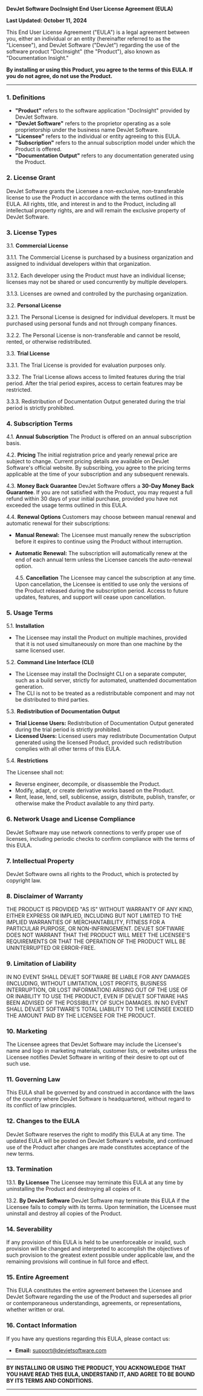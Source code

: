 **DevJet Software DocInsight End User License Agreement (EULA)**

**Last Updated: October 11, 2024**

This End User License Agreement ("EULA") is a legal agreement between you, either an individual or an entity (hereinafter referred to as the "Licensee"), and DevJet Software ("DevJet") regarding the use of the software product "DocInsight" (the "Product"), also known as "Documentation Insight."

**By installing or using this Product, you agree to the terms of this EULA. If you do not agree, do not use the Product.**

---

### 1. Definitions

- **"Product"** refers to the software application "DocInsight" provided by DevJet Software.
- **"DevJet Software"** refers to the proprietor operating as a sole proprietorship under the business name DevJet Software.
- **"Licensee"** refers to the individual or entity agreeing to this EULA.
- **"Subscription"** refers to the annual subscription model under which the Product is offered.
- **"Documentation Output"** refers to any documentation generated using the Product.

### 2. License Grant

DevJet Software grants the Licensee a non-exclusive, non-transferable license to use the Product in accordance with the terms outlined in this EULA. All rights, title, and interest in and to the Product, including all intellectual property rights, are and will remain the exclusive property of DevJet Software.

### 3. License Types

3.1. **Commercial License**

3.1.1. The Commercial License is purchased by a business organization and assigned to individual developers within that organization.

3.1.2. Each developer using the Product must have an individual license; licenses may not be shared or used concurrently by multiple developers.

3.1.3. Licenses are owned and controlled by the purchasing organization.

3.2. **Personal License**

3.2.1. The Personal License is designed for individual developers. It must be purchased using personal funds and not through company finances.

3.2.2. The Personal License is non-transferable and cannot be resold, rented, or otherwise redistributed.

3.3. **Trial License**

3.3.1. The Trial License is provided for evaluation purposes only.

3.3.2. The Trial License allows access to limited features during the trial period. After the trial period expires, access to certain features may be restricted.

3.3.3. Redistribution of Documentation Output generated during the trial period is strictly prohibited.

### 4. Subscription Terms

4.1. **Annual Subscription**
The Product is offered on an annual subscription basis.

4.2. **Pricing**
The initial registration price and yearly renewal price are subject to change. Current pricing details are available on DevJet Software's official website. By subscribing, you agree to the pricing terms applicable at the time of your subscription and any subsequent renewals.

4.3. **Money Back Guarantee**
DevJet Software offers a **30-Day Money Back Guarantee**. If you are not satisfied with the Product, you may request a full refund within 30 days of your initial purchase, provided you have not exceeded the usage terms outlined in this EULA.

4.4. **Renewal Options**
Customers may choose between manual renewal and automatic renewal for their subscriptions:

- **Manual Renewal:** The Licensee must manually renew the subscription before it expires to continue using the Product without interruption.
- **Automatic Renewal:** The subscription will automatically renew at the end of each annual term unless the Licensee cancels the auto-renewal option.

  4.5. **Cancellation**
  The Licensee may cancel the subscription at any time. Upon cancellation, the Licensee is entitled to use only the versions of the Product released during the subscription period. Access to future updates, features, and support will cease upon cancellation.

### 5. Usage Terms

5.1. **Installation**

- The Licensee may install the Product on multiple machines, provided that it is not used simultaneously on more than one machine by the same licensed user.

5.2. **Command Line Interface (CLI)**

- The Licensee may install the DocInsight CLI on a separate computer, such as a build server, strictly for automated, unattended documentation generation.
- The CLI is not to be treated as a redistributable component and may not be distributed to third parties.

5.3. **Redistribution of Documentation Output**

- **Trial License Users:** Redistribution of Documentation Output generated during the trial period is strictly prohibited.
- **Licensed Users:** Licensed users may redistribute Documentation Output generated using the licensed Product, provided such redistribution complies with all other terms of this EULA.

5.4. **Restrictions**

The Licensee shall not:

- Reverse engineer, decompile, or disassemble the Product.
- Modify, adapt, or create derivative works based on the Product.
- Rent, lease, lend, sell, sublicense, assign, distribute, publish, transfer, or otherwise make the Product available to any third party.

### 6. Network Usage and License Compliance

DevJet Software may use network connections to verify proper use of licenses, including periodic checks to confirm compliance with the terms of this EULA.

### 7. Intellectual Property

DevJet Software owns all rights to the Product, which is protected by copyright law.

### 8. Disclaimer of Warranty

THE PRODUCT IS PROVIDED "AS IS" WITHOUT WARRANTY OF ANY KIND, EITHER EXPRESS OR IMPLIED, INCLUDING BUT NOT LIMITED TO THE IMPLIED WARRANTIES OF MERCHANTABILITY, FITNESS FOR A PARTICULAR PURPOSE, OR NON-INFRINGEMENT.
DEVJET SOFTWARE DOES NOT WARRANT THAT THE PRODUCT WILL MEET THE LICENSEE'S REQUIREMENTS OR THAT THE OPERATION OF THE PRODUCT WILL BE UNINTERRUPTED OR ERROR-FREE.

### 9. Limitation of Liability

IN NO EVENT SHALL DEVJET SOFTWARE BE LIABLE FOR ANY DAMAGES (INCLUDING, WITHOUT LIMITATION, LOST PROFITS, BUSINESS INTERRUPTION, OR LOST INFORMATION) ARISING OUT OF THE USE OF OR INABILITY TO USE THE PRODUCT, EVEN IF DEVJET SOFTWARE HAS BEEN ADVISED OF THE POSSIBILITY OF SUCH DAMAGES.
IN NO EVENT SHALL DEVJET SOFTWARE’S TOTAL LIABILITY TO THE LICENSEE EXCEED THE AMOUNT PAID BY THE LICENSEE FOR THE PRODUCT.

### 10. Marketing

The Licensee agrees that DevJet Software may include the Licensee's name and logo in marketing materials, customer lists, or websites unless the Licensee notifies DevJet Software in writing of their desire to opt out of such use.

### 11. Governing Law

This EULA shall be governed by and construed in accordance with the laws of the country where DevJet Software is headquartered, without regard to its conflict of law principles.

### 12. Changes to the EULA

DevJet Software reserves the right to modify this EULA at any time. The updated EULA will be posted on DevJet Software's website, and continued use of the Product after changes are made constitutes acceptance of the new terms.

### 13. Termination

13.1. **By Licensee**
The Licensee may terminate this EULA at any time by uninstalling the Product and destroying all copies of it.

13.2. **By DevJet Software**
DevJet Software may terminate this EULA if the Licensee fails to comply with its terms. Upon termination, the Licensee must uninstall and destroy all copies of the Product.

### 14. Severability

If any provision of this EULA is held to be unenforceable or invalid, such provision will be changed and interpreted to accomplish the objectives of such provision to the greatest extent possible under applicable law, and the remaining provisions will continue in full force and effect.

### 15. Entire Agreement

This EULA constitutes the entire agreement between the Licensee and DevJet Software regarding the use of the Product and supersedes all prior or contemporaneous understandings, agreements, or representations, whether written or oral.

### 16. Contact Information

If you have any questions regarding this EULA, please contact us:

- **Email:** [support@devjetsoftware.com](mailto:support@devjetsoftware.com)

---

**BY INSTALLING OR USING THE PRODUCT, YOU ACKNOWLEDGE THAT YOU HAVE READ THIS EULA, UNDERSTAND IT, AND AGREE TO BE BOUND BY ITS TERMS AND CONDITIONS.**

---
